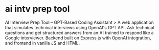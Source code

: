 # ai intv prep tool
AI Interview Prep Tool – GPT-Based Coding Assistant  > A web application that simulates technical interviews using OpenAI's GPT API. Ask technical questions and get structured answers from an AI trained to respond like a Google interviewer. Backend built on Express.js with OpenAI integration, and frontend in vanilla JS and HTML.
